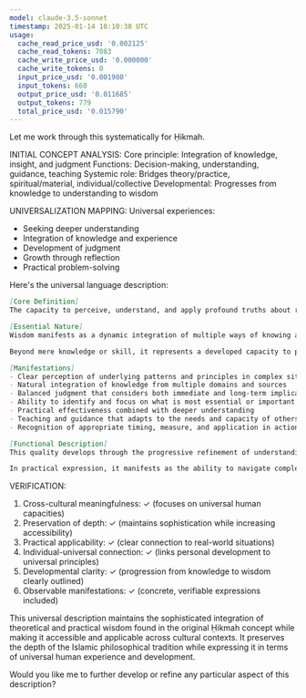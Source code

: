```yaml
---
model: claude-3.5-sonnet
timestamp: 2025-01-14 18:10:38 UTC
usage:
  cache_read_price_usd: '0.002125'
  cache_read_tokens: 7083
  cache_write_price_usd: '0.000000'
  cache_write_tokens: 0
  input_price_usd: '0.001980'
  input_tokens: 660
  output_price_usd: '0.011685'
  output_tokens: 779
  total_price_usd: '0.015790'
---
```


Let me work through this systematically for Ḥikmah.

INITIAL CONCEPT ANALYSIS:
Core principle: Integration of knowledge, insight, and judgment
Functions: Decision-making, understanding, guidance, teaching
Systemic role: Bridges theory/practice, spiritual/material, individual/collective
Developmental: Progresses from knowledge to understanding to wisdom

UNIVERSALIZATION MAPPING:
Universal experiences:
- Seeking deeper understanding
- Integration of knowledge and experience
- Development of judgment
- Growth through reflection
- Practical problem-solving

Here's the universal language description:

```markdown
[Core Definition]
The capacity to perceive, understand, and apply profound truths about reality in ways that harmonize theoretical understanding with practical action, combining deep insight with sound judgment to navigate life's complexities while serving the highest good.

[Essential Nature]
Wisdom manifests as a dynamic integration of multiple ways of knowing and being. It combines intellectual comprehension with intuitive understanding, practical experience with theoretical knowledge, and immediate perception with reflective consideration. This quality enables one to grasp both universal principles and particular circumstances, seeing their interrelationship and applying this understanding to enhance life.

Beyond mere knowledge or skill, it represents a developed capacity to perceive what is essential, understand what is true, and know what is appropriate in any given situation. It operates through a refined combination of observation, reflection, understanding, and judgment, continuously deepened through experience and contemplation.

[Manifestations]
- Clear perception of underlying patterns and principles in complex situations
- Natural integration of knowledge from multiple domains and sources
- Balanced judgment that considers both immediate and long-term implications
- Ability to identify and focus on what is most essential or important
- Practical effectiveness combined with deeper understanding
- Teaching and guidance that adapts to the needs and capacity of others
- Recognition of appropriate timing, measure, and application in action

[Functional Description]
This quality develops through the progressive refinement of understanding and judgment, beginning with the acquisition of knowledge and experience, deepening through reflection and integration, and maturing into direct perception of truth and appropriateness. It operates by combining multiple modes of knowing - intellectual, intuitive, practical, and experiential - into a unified capacity for understanding and action.

In practical expression, it manifests as the ability to navigate complex situations with clarity and effectiveness, make decisions that serve the highest good, and guide others in their development. It enables one to see beyond surface appearances to underlying truths, understand the interconnections between things, and act in ways that harmonize different needs and levels of reality. This quality brings coherence to knowledge, effectiveness to action, and depth to understanding.
```

VERIFICATION:
1. Cross-cultural meaningfulness: ✓ (focuses on universal human capacities)
2. Preservation of depth: ✓ (maintains sophistication while increasing accessibility)
3. Practical applicability: ✓ (clear connection to real-world situations)
4. Individual-universal connection: ✓ (links personal development to universal principles)
5. Developmental clarity: ✓ (progression from knowledge to wisdom clearly outlined)
6. Observable manifestations: ✓ (concrete, verifiable expressions included)

This universal description maintains the sophisticated integration of theoretical and practical wisdom found in the original Ḥikmah concept while making it accessible and applicable across cultural contexts. It preserves the depth of the Islamic philosophical tradition while expressing it in terms of universal human experience and development.

Would you like me to further develop or refine any particular aspect of this description?